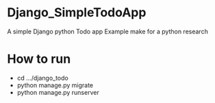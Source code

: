 # Django_SimpleTodoApp
A simple Django python Todo app Example make for a python research

# How to run
- cd .../django_todo
- python manage.py migrate
- python manage.py runserver
